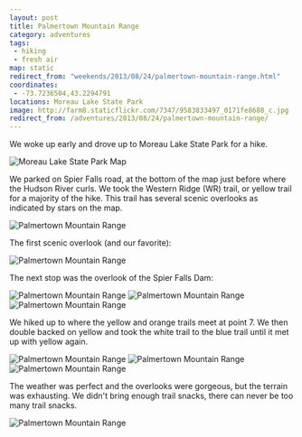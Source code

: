 ```yaml
---
layout: post
title: Palmertown Mountain Range
category: adventures
tags:
 - hiking
 - fresh air
map: static
redirect_from: "weekends/2013/08/24/palmertown-mountain-range.html"
coordinates:
 - -73.7236504,43.2294791
locations: Moreau Lake State Park
image: http://farm8.staticflickr.com/7347/9583833497_0171fe8688_c.jpg
redirect_from: /adventures/2013/08/24/palmertown-mountain-range/
---
```




We woke up early and drove up to Moreau Lake State Park for a hike.


<img alt="Moreau Lake State Park Map" src="http://farm8.staticflickr.com/7303/13013176105_99e4295620_o.png">

We parked on Spier Falls road, at the bottom of the map just before where the Hudson River curls. We took the Western Ridge (WR) trail, or yellow trail for a majority of the hike. This trail has several scenic overlooks as indicated by stars on the map.

<div class="photos">

<img src="http://farm3.staticflickr.com/2891/9583836201_fdbae467f0_c.jpg"  alt="Palmertown Mountain Range">
</div>

The first scenic overlook (and our favorite):

<div class="photos">

<img src="http://farm8.staticflickr.com/7347/9583833497_0171fe8688_c.jpg"  alt="Palmertown Mountain Range" class="pop-out">
</div>

The next stop was the overlook of the Spier Falls Dam:

<div class="photos">

<img src="http://farm8.staticflickr.com/7341/9583831625_fafaea7bb2_c.jpg" class="img-thirds" alt="Palmertown Mountain Range">
<img src="http://farm3.staticflickr.com/2846/9583837625_cf283cb895_c.jpg" class="img-thirds" alt="Palmertown Mountain Range">
<img src="http://farm3.staticflickr.com/2858/9586629444_457bb8211e_c.jpg" class="img-thirds" alt="Palmertown Mountain Range">
</div>

We hiked up to where the yellow and orange trails meet at point 7. We then double backed on yellow and took the white trail to the blue trail until it met up with yellow again.

<div class="photos">

<img src="http://farm3.staticflickr.com/2876/9583834269_d8e7b144e5_c.jpg" class="img-thirds" alt="Palmertown Mountain Range">
<img src="http://farm6.staticflickr.com/5533/9583845429_86f8609032_c.jpg" class="img-thirds" alt="Palmertown Mountain Range">
<img src="http://farm6.staticflickr.com/5541/9583847211_8c7620529b_c.jpg" class="img-thirds" alt="Palmertown Mountain Range">
</div>

The weather was perfect and the overlooks were gorgeous, but the terrain was exhausting. We didn't bring enough trail snacks, there can never be too many trail snacks.

<div class="photos">

<img src="http://farm6.staticflickr.com/5455/9586631390_96d1ca3f1d_c.jpg"  alt="Palmertown Mountain Range">
</div>
